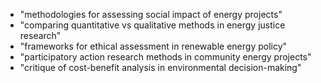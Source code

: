 - "methodologies for assessing social impact of energy projects"
- "comparing quantitative vs qualitative methods in energy justice research"
- "frameworks for ethical assessment in renewable energy policy"
- "participatory action research methods in community energy projects"
- "critique of cost-benefit analysis in environmental decision-making" 